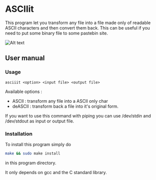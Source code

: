 # ASCIIit

This program let you transform any file into a file made only of readable ASCII characters and then convert them back. This can be useful if you need to put some binary file to some pastebin site.

![Alt text](https://i.imgur.com/UqwzB1x.png "ASCIIit used on a picture")

## User manual
### Usage
```
asciiit <option> <input file> <output file>
```
Available options : 
* ASCII : transform any file into a ASCII only char 
* deASCII : transform back a file into it's original form.

If you want to use this command with piping you can use /dev/stdin and /dev/stdout as input or output file.

### Installation
To install this program simply do
```bash
make && sudo make install
```
in this program directory.

It only depends on gcc and the C standard library.

